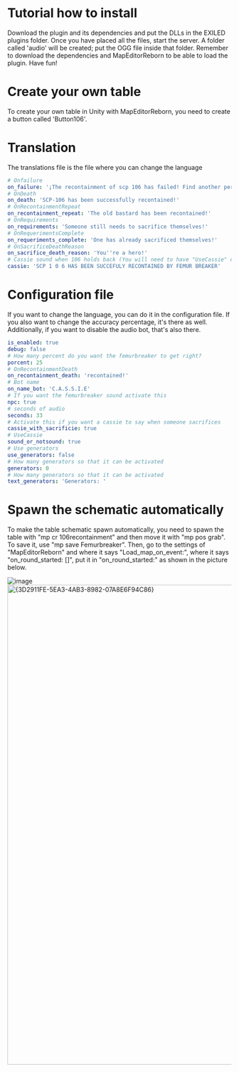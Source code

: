 # Tutorial how to install
Download the plugin and its dependencies and put the DLLs in the EXILED plugins folder. Once you have placed all the files, start the server. A folder called 'audio' will be created; put the OGG file inside that folder. Remember to download the dependencies and MapEditorReborn to be able to load the plugin. Have fun!
# Create your own table
To create your own table in Unity with MapEditorReborn, you need to create a button called 'Button106'.
# Translation
The translations file is the file where you can change the language
```yaml
# Onfailure
on_failure: '¡The recontainment of scp 106 has failed! Find another person for recontainment!'
# OnDeath
on_death: 'SCP-106 has been successfully recontained!'
# OnRecontainmentRepeat
on_recontainment_repeat: 'The old bastard has been recontained!'
# OnRequirements
on_requirements: 'Someone still needs to sacrifice themselves!'
# OnRequerimentsComplete
on_requeriments_complete: 'One has already sacrificed themselves!'
# OnSacrificeDeathReason
on_sacrifice_death_reason: 'You''re a hero!'
# Cassie sound when 106 holds back (You will need to have "UseCassie" disabled)
cassie: 'SCP 1 0 6 HAS BEEN SUCCEFULY RECONTAINED BY FEMUR BREAKER'
```
# Configuration file
If you want to change the language, you can do it in the configuration file. If you also want to change the accuracy percentage, it's there as well. Additionally, if you want to disable the audio bot, that's also there.
```yaml
is_enabled: true
debug: false
# How many percent do you want the femurbreaker to get right?
porcent: 25
# OnRecontainmentDeath
on_recontainment_death: 'recontained!'
# Bot name
on_name_bot: 'C.A.S.S.I.E'
# If you want the femurbreaker sound activate this
npc: true
# seconds of audio
seconds: 33
# Activate this if you want a cassie to say when someone sacrifices
cassie_with_sacrificie: true
# UseCassie
sound_or_notsound: true
# Use generators
use_generators: false
# How many generators so that it can be activated
generators: 0
# How many generators so that it can be activated
text_generators: 'Generators: '
```
# Spawn the schematic automatically
To make the table schematic spawn automatically, you need to spawn the table with "mp cr 106recontainment" and then move it with "mp pos grab". To save it, use "mp save Femurbreaker". Then, go to the settings of "MapEditorReborn" and where it says "Load_map_on_event:", where it says "on_round_started: []", put it in "on_round_started:" as shown in the picture below.

![image](https://github.com/TheNewR00t/FemurBreaker-SCP-SL-Plugin/assets/126024362/3a94220a-e20b-4b51-8729-748ebcff1e98)
<img width="1920" height="1080" alt="{3D2911FE-5EA3-4AB3-8982-07A8E6F94C86}" src="https://github.com/user-attachments/assets/8ee94e60-c698-4e4c-8e11-996f54bded43" />

